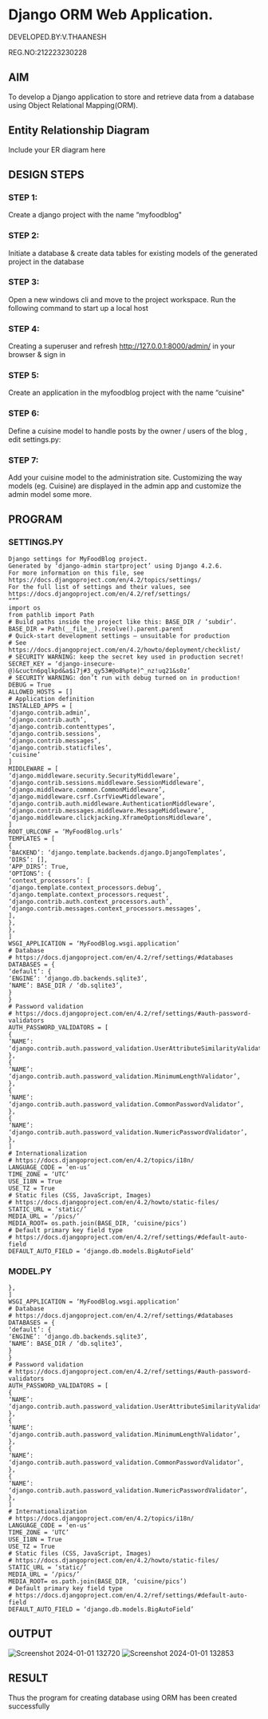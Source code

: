 # Django ORM Web Application.
DEVELOPED.BY:V.THAANESH

REG.NO:212223230228

## AIM
To develop a Django application to store and retrieve data from a database using Object Relational Mapping(ORM).

## Entity Relationship Diagram

Include your ER diagram here

## DESIGN STEPS

### STEP 1:
Create a django project with the name “myfoodblog"
### STEP 2: 
Initiate a database & create data tables for existing models of the generated project in the database

### STEP 3:
Open a new windows cli and move to the project workspace. Run the following command to start up a local host

### STEP 4: 
Creating a superuser and refresh http://127.0.0.1:8000/admin/ in your browser & sign in

### STEP 5:
Create an application in the myfoodblog project with the name “cuisine"
### STEP 6:
Define a cuisine model to handle posts by the owner / users of the blog , edit settings.py:
### STEP 7: 
Add your cuisine model to the administration site. Customizing the way models (eg. Cuisine)
are displayed in the admin app and customize the admin model some more.

## PROGRAM

### SETTINGS.PY
``````
Django settings for MyFoodBlog project.
Generated by ‘django-admin startproject’ using Django 4.2.6.
For more information on this file, see
https://docs.djangoproject.com/en/4.2/topics/settings/
For the full list of settings and their values, see
https://docs.djangoproject.com/en/4.2/ref/settings/
“””
import os
from pathlib import Path
# Build paths inside the project like this: BASE_DIR / ‘subdir’.
BASE_DIR = Path(__file__).resolve().parent.parent
# Quick-start development settings – unsuitable for production
# See https://docs.djangoproject.com/en/4.2/howto/deployment/checklist/
# SECURITY WARNING: keep the secret key used in production secret!
SECRET_KEY = ‘django-insecure-
@)&cuctn6pqlkpd&a$i7j#3_qy53#@o8%pte)^_nz!uq21&s0z’
# SECURITY WARNING: don’t run with debug turned on in production!
DEBUG = True
ALLOWED_HOSTS = []
# Application definition
INSTALLED_APPS = [
‘django.contrib.admin’,
‘django.contrib.auth’,
‘django.contrib.contenttypes’,
‘django.contrib.sessions’,
‘django.contrib.messages’,
‘django.contrib.staticfiles’,
‘cuisine’
]
MIDDLEWARE = [
‘django.middleware.security.SecurityMiddleware’,
‘django.contrib.sessions.middleware.SessionMiddleware’,
‘django.middleware.common.CommonMiddleware’,
‘django.middleware.csrf.CsrfViewMiddleware’,
‘django.contrib.auth.middleware.AuthenticationMiddleware’,
‘django.contrib.messages.middleware.MessageMiddleware’,
‘django.middleware.clickjacking.XframeOptionsMiddleware’,
]
ROOT_URLCONF = ‘MyFoodBlog.urls’
TEMPLATES = [
{
‘BACKEND’: ‘django.template.backends.django.DjangoTemplates’,
‘DIRS’: [],
‘APP_DIRS’: True,
‘OPTIONS’: {
‘context_processors’: [
‘django.template.context_processors.debug’,
‘django.template.context_processors.request’,
‘django.contrib.auth.context_processors.auth’,
‘django.contrib.messages.context_processors.messages’,
],
},
},
]
WSGI_APPLICATION = ‘MyFoodBlog.wsgi.application’
# Database
# https://docs.djangoproject.com/en/4.2/ref/settings/#databases
DATABASES = {
‘default’: {
‘ENGINE’: ‘django.db.backends.sqlite3’,
‘NAME’: BASE_DIR / ‘db.sqlite3’,
}
}
# Password validation
# https://docs.djangoproject.com/en/4.2/ref/settings/#auth-password-validators
AUTH_PASSWORD_VALIDATORS = [
{
‘NAME’: ‘django.contrib.auth.password_validation.UserAttributeSimilarityValidator’,
},
{
‘NAME’: ‘django.contrib.auth.password_validation.MinimumLengthValidator’,
},
{
‘NAME’: ‘django.contrib.auth.password_validation.CommonPasswordValidator’,
},
{
‘NAME’: ‘django.contrib.auth.password_validation.NumericPasswordValidator’,
},
]
# Internationalization
# https://docs.djangoproject.com/en/4.2/topics/i18n/
LANGUAGE_CODE = ‘en-us’
TIME_ZONE = ‘UTC’
USE_I18N = True
USE_TZ = True
# Static files (CSS, JavaScript, Images)
# https://docs.djangoproject.com/en/4.2/howto/static-files/
STATIC_URL = ‘static/’
MEDIA_URL = ‘/pics/’
MEDIA_ROOT= os.path.join(BASE_DIR, ‘cuisine/pics’)
# Default primary key field type
# https://docs.djangoproject.com/en/4.2/ref/settings/#default-auto-field
DEFAULT_AUTO_FIELD = ‘django.db.models.BigAutoField’
``````

### MODEL.PY
``````
},
]
WSGI_APPLICATION = ‘MyFoodBlog.wsgi.application’
# Database
# https://docs.djangoproject.com/en/4.2/ref/settings/#databases
DATABASES = {
‘default’: {
‘ENGINE’: ‘django.db.backends.sqlite3’,
‘NAME’: BASE_DIR / ‘db.sqlite3’,
}
}
# Password validation
# https://docs.djangoproject.com/en/4.2/ref/settings/#auth-password-validators
AUTH_PASSWORD_VALIDATORS = [
{
‘NAME’: ‘django.contrib.auth.password_validation.UserAttributeSimilarityValidator’,
},
{
‘NAME’: ‘django.contrib.auth.password_validation.MinimumLengthValidator’,
},
{
‘NAME’: ‘django.contrib.auth.password_validation.CommonPasswordValidator’,
},
{
‘NAME’: ‘django.contrib.auth.password_validation.NumericPasswordValidator’,
},
]
# Internationalization
# https://docs.djangoproject.com/en/4.2/topics/i18n/
LANGUAGE_CODE = ‘en-us’
TIME_ZONE = ‘UTC’
USE_I18N = True
USE_TZ = True
# Static files (CSS, JavaScript, Images)
# https://docs.djangoproject.com/en/4.2/howto/static-files/
STATIC_URL = ‘static/’
MEDIA_URL = ‘/pics/’
MEDIA_ROOT= os.path.join(BASE_DIR, ‘cuisine/pics’)
# Default primary key field type
# https://docs.djangoproject.com/en/4.2/ref/settings/#default-auto-field
DEFAULT_AUTO_FIELD = ‘django.db.models.BigAutoField’
``````
## OUTPUT
![Screenshot 2024-01-01 132720](https://github.com/vthaanesh22/django-orm-app/assets/139373686/c7aeba2f-c2a9-4173-98e3-a759a3ccb4e8)
![Screenshot 2024-01-01 132853](https://github.com/vthaanesh22/django-orm-app/assets/139373686/b11c39a5-d901-4751-a973-945fdf632c4c)




## RESULT
Thus the program for creating database using ORM has been created successfully
